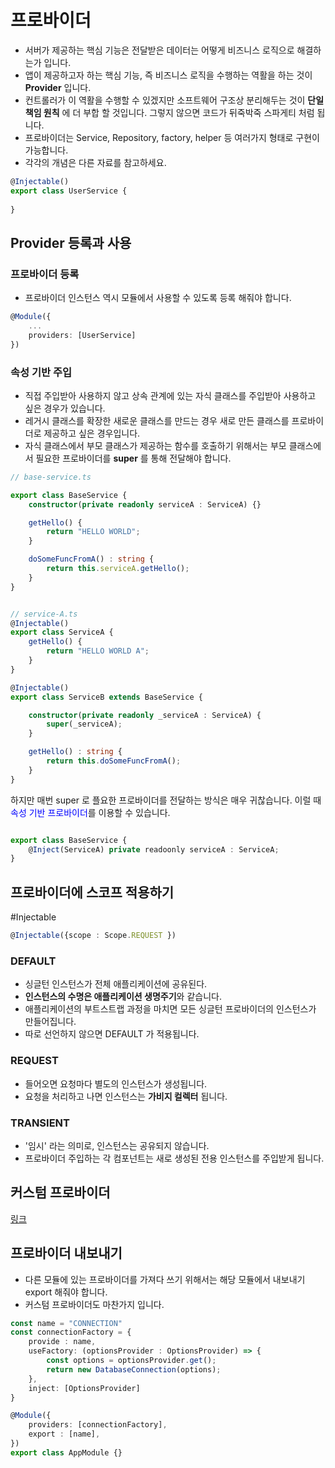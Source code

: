# 프로바이더

- 서버가 제공하는 핵심 기능은 전달받은 데이터는 어떻게 비즈니스 로직으로 해결하는가 입니다.
- 앱이 제공하고자 하는 핵심 기능, 즉 비즈니스 로직을 수행하는 역활을 하는 것이 **Provider** 입니다.
- 컨트롤러가 이 역활을 수행할 수 있겠지만 소프트웨어 구조상 분리해두는 것이 **단일 책임 원칙** 에 더 부합 할 것입니다. 그렇지 않으면 코드가 뒤죽박죽 스파게티 처럼 됩니다.
- 프로바이더는 Service, Repository, factory, helper 등 여러가지 형태로 구현이 가능합니다.
- 각각의 개념은 다른 자료를 참고하세요.

```typescript
@Injectable()
export class UserService {
	
}
```

## Provider 등록과 사용

### 프로바이더 등록

- 프로바이더 인스턴스 역시 모듈에서 사용할 수 있도록 등록 해줘야 합니다.
```typescript
@Module({
	...
	providers: [UserService]
})
```

### 속성 기반 주입

- 직접 주입받아 사용하지 않고 상속 관계에 있는 자식 클래스를 주입받아 사용하고 싶은 경우가 있습니다.
- 레거시 클래스를 확장한 새로운 클래스를 만드는 경우 새로 만든 클래스를 프로바이더로 제공하고 싶은 경우입니다.
- 자식 클래스에서 부모 클래스가 제공하는 함수를 호출하기 위해서는 부모 클래스에서 필요한 프로바이더를 **super** 를 통해 전달해야 합니다.

```typescript
// base-service.ts

export class BaseService {
	constructor(private readonly serviceA : ServiceA) {}

	getHello() {
		return "HELLO WORLD";
	}

	doSomeFuncFromA() : string {
		return this.serviceA.getHello();
	}
}


// service-A.ts
@Injectable()
export class ServiceA {
	getHello() {
		return "HELLO WORLD A";
	}
}

@Injectable()
export class ServiceB extends BaseService {

	constructor(private readonly _serviceA : ServiceA) {
		super(_serviceA);
	}

	getHello() : string {
		return this.doSomeFuncFromA();
	}
}
```

하지만 매번 super 로 플요한 프로바이더를 전달하는 방식은 매우 귀찮습니다.
이럴 때 <span style="color:blue">속성 기반 프로바이더</span>를 이용할 수 있습니다.

```typescript

export class BaseService {
	@Inject(ServiceA) private readoonly serviceA : ServiceA;
}

```


## 프로바이더에 스코프 적용하기

#Injectable

```typescript
@Injectable({scope : Scope.REQUEST })
```

### DEFAULT
- 싱글턴 인스턴스가 전체 애플리케이션에 공유된다.
- **인스턴스의 수명은 애플리케이션 생명주기**와 같습니다.
- 애플리케이션의 부트스트랩 과정을 마치면 모든 싱글턴 프로바이더의 인스턴스가 만들어집니다.
- 따로 선언하지 않으면 DEFAULT 가 적용됩니다.

### REQUEST
- 들어오면 요청마다 별도의 인스턴스가 생성됩니다.
- 요청을 처리하고 나면 인스턴스는 **가비지 컬렉터** 됩니다.

### TRANSIENT
- '임시' 라는 의미로, 인스턴스는 공유되지 않습니다.
- 프로바이더 주입하는 각 컴포넌트는 새로 생성된 전용 인스턴스를 주입받게 됩니다.


## 커스텀 프로바이더

[링크](obsidian://open?vault=%EB%85%B8%ED%8A%B8%EB%B6%81&file=NestJS%2F004.%20Custom%20Provider)


## 프로바이더 내보내기

- 다른 모듈에 있는 프로바이더를 가져다 쓰기 위해서는 해당 모듈에서 내보내기 export 해줘야 합니다.
- 커스텀 프로바이더도 마찬가지 입니다.

```typescript
const name = "CONNECTION"
const connectionFactory = {
	provide : name,
	useFactory: (optionsProvider : OptionsProvider) => {
		const options = optionsProvider.get();
		return new DatabaseConnection(options);
	},
	inject: [OptionsProvider]
}

@Module({
	providers: [connectionFactory],
	export : [name],
})
export class AppModule {}

```